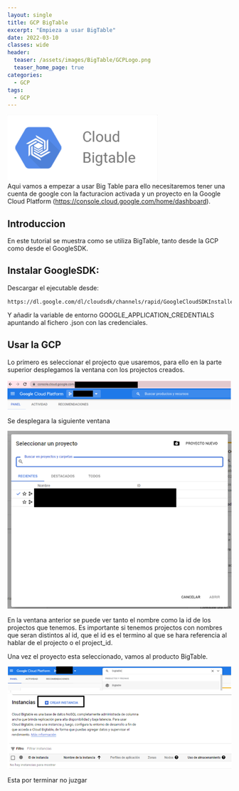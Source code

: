 ```yaml
---
layout: single
title: GCP BigTable
excerpt: "Empieza a usar BigTable"
date: 2022-03-10
classes: wide
header:
  teaser: /assets/images/BigTable/GCPLogo.png
  teaser_home_page: true
categories:
  - GCP
tags:  
  - GCP
---
```


![](/assets/images/BigTable/BigTableLogo.png)
<br>
Aqui vamos a empezar a usar Big Table para ello necesitaremos tener una cuenta de google con la facturacion activada y un proyecto en la Google Cloud Platform (https://console.cloud.google.com/home/dashboard).
##  Introduccion

En este tutorial se muestra como se utiliza BigTable, tanto desde la GCP como desde el GoogleSDK. 


## Instalar GoogleSDK:

Descargar el ejecutable desde:

	https://dl.google.com/dl/cloudsdk/channels/rapid/GoogleCloudSDKInstaller.exe

Y añadir la variable de entorno GOOGLE_APPLICATION_CREDENTIALS apuntando al fichero .json con las credenciales.

## Usar la GCP

Lo primero es seleccionar el projecto que usaremos, para ello en la parte superior desplegamos la ventana con los projectos creados.

![](/assets/images/BigTable/bt1.png)

Se desplegara la siguiente ventana

![](/assets/images/BigTable/bt2.png)

En la ventana anterior se puede ver tanto el nombre como la id de los projectos que tenemos. Es importante si tenemos projectos con nombres que seran distintos al id, que el id es el termino al que se hara referencia al hablar de el projecto o el project_id.

Una vez el proyecto esta seleccionado, vamos al producto BigTable.

![](/assets/images/BigTable/bt3.png)
![](/assets/images/BigTable/bt4.png)



Esta por terminar no juzgar

